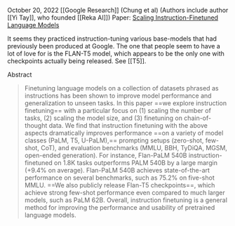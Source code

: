 October 20, 2022
[[Google Research]] (Chung et al) (Authors include author [[Yi Tay]], who founded [[Reka AI]])
Paper: [Scaling Instruction-Finetuned Language Models](https://arxiv.org/abs/2210.11416)

It seems they practiced instruction-tuning various base-models that had previously been produced at Google. The one that people seem to have a lot of love for is the FLAN-T5 model, which appears to be the only one with checkpoints actually being released. See [[T5]].


Abstract
> Finetuning language models on a collection of datasets phrased as instructions has been shown to improve model performance and generalization to unseen tasks. In this paper ==we explore instruction finetuning== with a particular focus on (1) scaling the number of tasks, (2) scaling the model size, and (3) finetuning on chain-of-thought data. We find that instruction finetuning with the above aspects dramatically improves performance ==on a variety of model classes (PaLM, T5, U-PaLM),== prompting setups (zero-shot, few-shot, CoT), and evaluation benchmarks (MMLU, BBH, TyDiQA, MGSM, open-ended generation). For instance, Flan-PaLM 540B instruction-finetuned on 1.8K tasks outperforms PALM 540B by a large margin (+9.4% on average). Flan-PaLM 540B achieves state-of-the-art performance on several benchmarks, such as 75.2% on five-shot MMLU. ==We also publicly release Flan-T5 checkpoints==, which achieve strong few-shot performance even compared to much larger models, such as PaLM 62B. Overall, instruction finetuning is a general method for improving the performance and usability of pretrained language models.